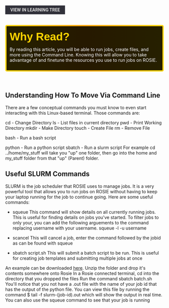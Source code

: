 <br>
<a href='/learning-tree?node=9' style='
    background-color: #31313a;
    color: gainsboro;
    padding: 6px 16px;
    border: none
    border-radius: 4px;
    text-transform: uppercase;
    font-family: "Roboto", sans-serif;
    font-size: 1em;
    font-weight: bold;
    cursor: pointer;
    text-decoration: none;
    display: inline-block;'
>
  View in Learning Tree
</a>

<br>
<br>
<br>

<div style='
  position: relative;
  padding: 10px; 
  border-radius: 5px;
  background-color: rgba(0, 0, 0, 0.85); 
  border: 4px solid transparent;
  background-image: linear-gradient(90deg, rgba(0, 0, 0, 0.85), rgba(0, 0, 0, 0.85)), linear-gradient(90deg, gold, orange, gold);
  background-origin: border-box;
  background-clip: padding-box, border-box;
'>

<svg width='200' height='50' style='display: block; margin-bottom: 5px;'>
  <text x='0' y='35' font-size='35' font-family='Arial' font-weight='bold' fill='gold'>
    Why Read?
    <animate attributeName='fill' values='gold; orange; gold' dur='3s' repeatCount='indefinite' />
  </text>
</svg>

<p style='color: white; margin-top: 2px;'>By reading this article, you will be able to run jobs, create files, and more using the Command Line. Knowing this will allow you to take advantage of and finetune the resources you use to run jobs on ROSIE.  
</p>

</div>

<br/>

<br/>

## Understanding How To Move Via Command Line
There are a few conceptual commands you must know to even start interacting with this Linux-based terminal. Those commands are:

cd - Change Directory
ls - List files in current directory
pwd - Print Working Directory
mkdir - Make Directory
touch - Create File
rm - Remove File

bash - Run a bash script

python - Run a python script
sbatch - Run a slurm script
For example cd ../home/my_stuff will take you "up" one folder, then go into the home and my_stuff folder from that "up" (Parent) folder.

## Useful SLURM Commands
SLURM is the job scheduler that ROSIE uses to manage jobs. It is a very powerful tool that allows you to run jobs on ROSIE without having to keep your laptop running for the job to continue going. Here are some useful commands:

- squeue
This command will show details on all currently running jobs. This is useful for finding details on jobs you've started. To filter jobs to only your, you can add the following arguements to the command replacing username with your username. squeue -l -u username

- scancel
This will cancel a job, enter the command followed by the jobid as can be found with squeue

- sbatch script.sh
This will submit a batch script to be run. This is useful for creating job templates and submitting multiple jobs at once

An example can be downloaded [here](https://drive.google.com/file/d/1Nu-_6Oa1_iZV2gFkuhSLheB7cEtXfEmM/view?usp=sharing). Unzip the folder and drop it's contents somewhere onto Rosie In a Rosie connected terminal, cd into the directory that you dropped the files Run the command sbatch batch.sh You'll notice that you not have a .out file with the name of your job id that has the output of the python file. You can view this file by running the command $ tail -f slurm-(job-id).out which will show the output in real time. You can also use the squeue command to see that your job is running